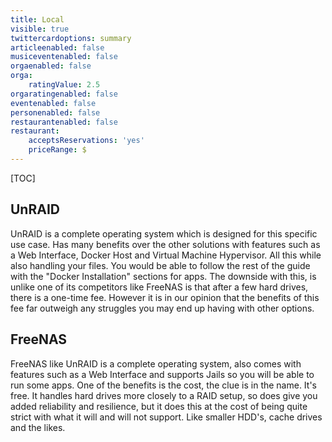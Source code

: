 ```yaml
---
title: Local
visible: true
twittercardoptions: summary
articleenabled: false
musiceventenabled: false
orgaenabled: false
orga:
    ratingValue: 2.5
orgaratingenabled: false
eventenabled: false
personenabled: false
restaurantenabled: false
restaurant:
    acceptsReservations: 'yes'
    priceRange: $
---
```


[TOC]

## UnRAID

UnRAID is a complete operating system which is designed for this specific use case. Has many benefits over the other solutions with features such as a Web Interface, Docker Host and Virtual Machine Hypervisor. All this while also handling your files. You would be able to follow the rest of the guide with the "Docker Installation" sections for apps. The downside with this, is unlike one of its competitors like FreeNAS is that after a few hard drives, there is a one-time fee. However it is in our opinion that the benefits of this fee far outweigh any struggles you may end up having with other options.

## FreeNAS

FreeNAS like UnRAID is a complete operating system, also comes with features such as a Web Interface and supports Jails so you will be able to run some apps. One of the benefits is the cost, the clue is in the name. It's free. It handles hard drives more closely to a RAID setup, so does give you added reliability and resilience, but it does this at the cost of being quite strict with what it will and will not support. Like smaller HDD's, cache drives and the likes.